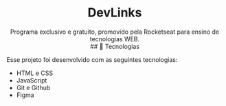 <h1 align="center"> DevLinks </h1>

<p align="center">
Programa exclusivo e gratuito, promovido pela Rocketseat para ensino de tecnologias WEB. <br/>
## 🚀 Tecnologias

Esse projeto foi desenvolvido com as seguintes tecnologias:

- HTML e CSS
- JavaScript
- Git e Github
- Figma
